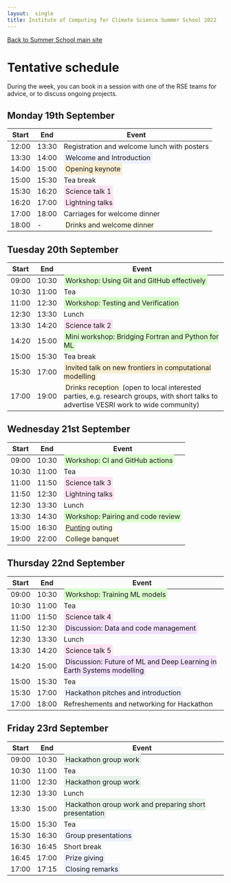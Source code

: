 ```yaml
---
layout:  single
title: Institute of Computing for Climate Science Summer School 2022
---
```


<style>
span.other, span.research, span.sci, span.social, span.workshop, span.hack, span.disc {
  border-radius: 4px;
  /* border-style: outset; */
  padding: 3pt;
}
span.other {
  background: rgb(237, 241, 255);
}
span.research {
  background: rgb(250, 238, 210);  
} 
span.sci {
  background: rgb(255, 227, 243);  
} 
span.social {
  background: rgb(255, 253, 232);  
} 
span.workshop {
  background: rgb(217, 255, 204);
}
span.disc {
  background: rgb(242, 224, 255);
}
span.hack {
  background: rgb(230, 242, 232);
}
</style>

<a href="summerschool.html">Back to Summer School main site</a>

# Tentative schedule

During the week, you can book in a session with one of the RSE teams for advice, or to discuss ongoing projects.

## Monday 19th September

|  Start | End  | Event   |
| ------ | ----- | ------- |
| 12:00   | 13:30 | Registration and welcome lunch with posters |
| 13:30   | 14:00 | <span class='other'>Welcome and Introduction</span> |
| 14:00   | 15:00 | <span class='research'>Opening keynote</span> |
| 15:00   | 15:30 | Tea break |
| 15:30   | 16:20 | <span class='sci'>Science talk 1</span> |
| 16:20   | 17:00 | <span class='sci'>Lightning talks</span> | 
| 17:00   | 18:00 | Carriages for welcome dinner |
| 18:00   | -     | <span class='social'>Drinks and welcome dinner</span> |

## Tuesday 20th September

|  Start | End  | Event   |
| ------ | ----- | ------- |
| 09:00  | 10:30 | <span class='workshop'>Workshop: Using Git and GitHub effectively</span> |
| 10:30  | 11:00 | Tea |
| 11:00  | 12:30 | <span class='workshop'>Workshop: Testing and Verification</span> |
| 12:30  | 13:30 | Lunch |
| 13:30  | 14:20 | <span class='sci'>Science talk 2</span> |
| 14:20  | 15:00 | <span class='workshop'>Mini workshop: Bridging Fortran and Python for ML</span> |
| 15:00  | 15:30 | Tea break |
| 15:30  | 17:00 | <span class='research'>Invited talk on new frontiers in computational modelling</span> |
| 17:00  | 19:00 | <span class='social'>Drinks reception</span> (open to local interested parties, e.g. research groups, with short talks to advertise VESRI work to wide community) |

## Wednesday 21st September

|  Start | End  | Event   |
| ------ | ----- | ------- |
| 09:00  | 10:30 | <span class='workshop'>Workshop: CI and GitHub actions</span> |
| 10:30  | 11:00 | Tea |
| 11:00  | 11:50 | <span class='sci'>Science talk 3</span> |
| 11:50  | 12:30 | <span class='sci'>Lightning talks</span> |
| 12:30  | 13:30 | Lunch |
| 13:30  | 14:30 | <span class='workshop'>Workshop: Pairing and code review </span> |
| 15:00  | 16:30 | <span class='social'>[Punting](https://en.wikipedia.org/wiki/Punt_(boat)) outing</span> |
| 19:00  | 22:00 | <span class='social'>College banquet</span> |

## Thursday 22nd September

|  Start | End  | Event   |
| ------ | ----- | ------- |
| 09:00  | 10:30 | <span class='workshop'>Workshop: Training ML models</span> |
| 10:30  | 11:00 | Tea |
| 11:00  | 11:50 | <span class='sci'>Science talk 4</span> |
| 11:50  | 12:30 | <span class='disc'>Discussion: Data and code management</span> |
| 12:30  | 13:30 | Lunch |
| 13:30  | 14:20 | <span class='sci'>Science talk 5</span> |
| 14:20  | 15:00 | <span class='disc'>Discussion: Future of ML and Deep Learning in Earth Systems modelling</span> |
| 15:00  | 15:30 | Tea |
| 15:30  | 17:00 | <span class='other'>Hackathon pitches and introduction</span> |
| 17:00  | 18:00 | Refreshements and networking for Hackathon |

## Friday 23rd September

|  Start | End  | Event   |
| ------ | ----- | ------- |
| 09:00  | 10:30 | <span class='hack'>Hackathon group work</span> |
| 10:30  | 11:00 | Tea |
| 11:00  | 12:30 | <span class='hack'>Hackathon group work</span> |
| 12:30  | 13:30 | Lunch |
| 13:30  | 15:00 | <span class='hack'>Hackathon group work and preparing short presentation</span> |
| 15:00  | 15:30 | Tea |
| 15:30  | 16:30 | <span class='other'>Group presentations</span> |
| 16:30  | 16:45 | Short break |
| 16:45  | 17:00 | <span class='other'>Prize giving</span> |
| 17:00  | 17:15 | <span class='other'>Closing remarks</span> |
